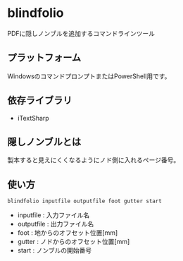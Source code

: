 # blindfolio
PDFに隠しノンブルを追加するコマンドラインツール

## プラットフォーム
WindowsのコマンドプロンプトまたはPowerShell用です。

## 依存ライブラリ
* iTextSharp

## 隠しノンブルとは
製本すると見えにくくなるようにノド側に入れるページ番号。

## 使い方

```
blindfolio inputfile outputfile foot gutter start
```

* inputfile : 入力ファイル名
* outputfile : 出力ファイル名
* foot : 地からのオフセット位置[mm]
* gutter : ノドからのオフセット位置[mm]
* start : ノンブルの開始番号
